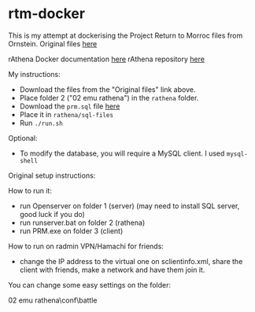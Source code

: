# rtm-docker

This is my attempt at dockerising the Project Return to Morroc files from Ornstein. Original files [here](https://drive.google.com/drive/folders/101h6AAgqiRcII_TP4C9EZ5sTp8Y-qjs7?usp=drive_link)

rAthena Docker documentation [here](https://rathena.github.io/user-guides/installing/docker/)
rAthena repository [here](https://github.com/rathena/rathena)

My instructions:

- Download the files from the "Original files" link above. 
- Place folder 2 ("02 emu rathena") in the `rathena` folder.
- Download the `prm.sql` file [here](todo)
- Place it in `rathena/sql-files`
- Run `./run.sh`

Optional:

- To modify the database, you will require a MySQL client. I used `mysql-shell` 

Original setup instructions: 

How to run it:

- run Openserver on folder 1 (server) (may need to install SQL server, good luck if you do)
- run runserver.bat on folder 2 (rathena)
- run PRM.exe on folder 3 (client)

How to run on radmin VPN/Hamachi for friends:

- change the IP address to the  virtual one on sclientinfo.xml, share the client with friends, make a network and have them join it.

You can change some easy settings on the folder:

02 emu rathena\conf\battle